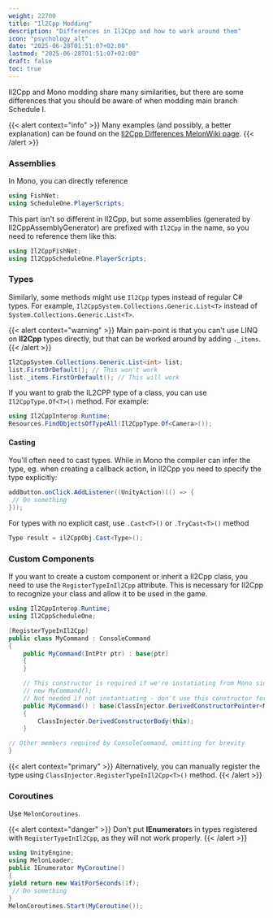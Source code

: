 ```yaml
---
weight: 22700
title: "Il2Cpp Modding"
description: "Differences in Il2Cpp and how to work around them"
icon: "psychology_alt"
date: "2025-06-28T01:51:07+02:00"
lastmod: "2025-06-28T01:51:07+02:00"
draft: false
toc: true
---
```


Il2Cpp and Mono modding share many similarities, but there are some differences that you should be aware of when modding main branch Schedule I.

{{< alert context="info" >}}
Many examples (and possibly, a better explanation) can be found on the <a href="https://melonwiki.xyz/#/modders/il2cppdifferences">Il2Cpp Differences MelonWiki page</a>.
{{< /alert >}}

### Assemblies
In Mono, you can directly reference
```csharp
using FishNet;
using ScheduleOne.PlayerScripts;
```
This part isn't so different in Il2Cpp, but some assemblies (generated by Il2CppAssemblyGenerator) are prefixed with `Il2Cpp` in the name, so you need to reference them like this:
```csharp
using Il2CppFishNet;
using Il2CppScheduleOne.PlayerScripts;
```

### Types
Similarly, some methods might use `Il2Cpp` types instead of regular C# types. For example, `Il2CppSystem.Collections.Generic.List<T>` instead of `System.Collections.Generic.List<T>`.

{{< alert context="warning" >}}
Main pain-point is that you can't use LINQ on <b>Il2Cpp</b> types directly, but that can be worked around by adding <code>._items</code>.
{{< /alert >}}

```csharp
Il2CppSystem.Collections.Generic.List<int> list;
list.FirstOrDefault(); // This won't work
list._items.FirstOrDefault(); // This will work
```

If you want to grab the IL2CPP type of a class, you can use `Il2CppType.Of<T>()` method. For example:
```csharp
using Il2CppInterop.Runtime;
Resources.FindObjectsOfTypeAll(Il2CppType.Of<Camera>());
```

#### Casting
You'll often need to cast types. While in Mono the compiler can infer the type, eg. when creating a callback action, in Il2Cpp you need to specify the type explicitly:
```csharp
addButton.onClick.AddListener((UnityAction)(() => {
 // Do something
}));
```
For types with no explicit cast, use `.Cast<T>()` or `.TryCast<T>()` method
```csharp
Type result = il2CppObj.Cast<Type>();
```

### Custom Components
If you want to create a custom component or inherit a Il2Cpp class, you need to use the `RegisterTypeInIl2Cpp` attribute. This is necessary for Il2Cpp to recognize your class and allow it to be used in the game.

```csharp
using Il2CppInterop.Runtime;
using Il2CppScheduleOne;

[RegisterTypeInIl2Cpp]
public class MyCommand : ConsoleCommand
{
    public MyCommand(IntPtr ptr) : base(ptr)
    {
    }

    // This constructor is required if we're instatiating from Mono side like
    // new MyCommand();
    // Not needed if not instantiating - don't use this constructor for MonoBehaviours
    public MyCommand() : base(ClassInjector.DerivedConstructorPointer<MyCommand>())
    {
        ClassInjector.DerivedConstructorBody(this);
    }

// Other members required by ConsoleCommand, omitting for brevity
}
```

{{< alert context="primary" >}}
Alternatively, you can manually register the type using <code>ClassInjector.RegisterTypeInIl2Cpp&lt;T&gt;()</code> method.
{{< /alert >}}

### Coroutines
Use `MelonCoroutines`. 

{{< alert context="danger" >}}
Don't put <b>IEnumerator</b>s in types registered with <code>RegisterTypeInIl2Cpp</code>, as they will not work properly.
{{< /alert >}}

```csharp
using UnityEngine;
using MelonLoader;
public IEnumerator MyCoroutine()
{
yield return new WaitForSeconds(1f);
 // Do something
}
MelonCoroutines.Start(MyCoroutine());
```